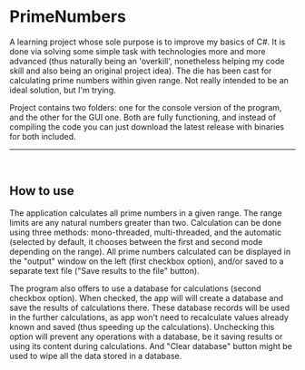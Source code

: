 # PrimeNumbers
A learning project whose sole purpose is to improve my basics of C#. It is done via solving some simple task with technologies more and more advanced (thus naturally being an 'overkill', nonetheless helping my code skill and also being an original project idea). The die has been cast for calculating prime numbers within given range. Not really intended to be an ideal solution, but I'm trying.

Project contains two folders: one for the console version of the program, and the other for the GUI one. Both are fully functioning, and instead of compiling the code you can just download the latest release with binaries for both included.

____
</br>

## How to use
The application calculates all prime numbers in a given range. The range limits are any natural numbers greater than two. Calculation can be done using three methods: mono-threaded, multi-threaded, and the automatic (selected by default, it chooses between the first and second mode depending on the range). All prime numbers calculated can be displayed in the "output" window on the left (first checkbox option), and/or saved to a separate text file ("Save results to the file" button). 

The program also offers to use a database for calculations (second checkbox option). When checked, the app will will create a database and save the results of calculations there. These database records will be used in the further calculations, as app won't need to recalculate values already known and saved (thus speeding up the calculations). Unchecking this option will prevent any operations with a database, be it saving results or using its content during calculations. And "Clear database" button might be used to wipe all the data stored in a database.
